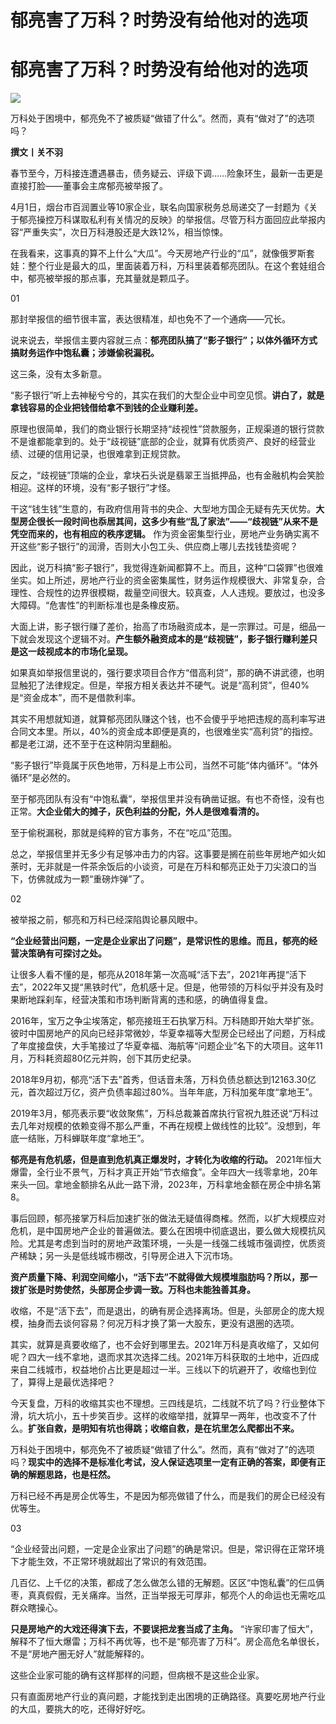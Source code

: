 # 郁亮害了万科？时势没有给他对的选项

# 郁亮害了万科？时势没有给他对的选项

![](https://inews.gtimg.com/news_bt/O-w7a82grFeoN2D8he7yaB7Lg1O51eUamhYfSJXR0jl70AA/1000)

万科处于困境中，郁亮免不了被质疑“做错了什么”。然而，真有“做对了”的选项吗？

**撰文丨关不羽**

春节至今，万科接连遭遇暴击，债务疑云、评级下调……险象环生，最新一击更是直接打脸——董事会主席郁亮被举报了。

4月1日，烟台市百润置业等10家企业，联名向国家税务总局递交了一封题为《关于郁亮操控万科谋取私利有关情况的反映》的举报信。尽管万科方面回应此举报内容“严重失实”，次日万科港股还是大跌12%，相当惊悚。

在我看来，这事真的算不上什么“大瓜”。今天房地产行业的“瓜”，就像俄罗斯套娃：整个行业是最大的瓜，里面装着万科，万科里装着郁亮团队。在这个套娃组合中，郁亮被举报的那点事，充其量就是颗瓜子。

01

那封举报信的细节很丰富，表达很精准，却也免不了一个通病——冗长。

说来说去，举报信主要内容就三点：**郁亮团队搞了“影子银行”；以体外循环方式搞财务运作中饱私囊；涉嫌偷税漏税。**

这三条，没有太多新意。

“影子银行”听上去神秘兮兮的，其实在我们的大型企业中司空见惯。**讲白了，就是拿钱容易的企业把钱借给拿不到钱的企业赚利差。**

原理也很简单，我们的商业银行长期坚持“歧视性”贷款服务，正规渠道的银行贷款不是谁都能拿到的。处于“歧视链”底部的企业，就算有优质资产、良好的经营业绩、过硬的信用记录，也很难拿到正规贷款。

反之，“歧视链”顶端的企业，拿块石头说是翡翠王当抵押品，也有金融机构会笑脸相迎。这样的环境，没有“影子银行”才怪。

干这“钱生钱”生意的，有政府信用背书的央企、大型地方国企无疑有先天优势。**大型房企很长一段时间也忝居其间，这多少有些“乱了家法”——“歧视链”从来不是凭空而来的，也有相应的秩序逻辑。**
作为资金密集型行业，房地产业务确实离不开这些“影子银行”的润滑，否则大小包工头、供应商上哪儿去找钱垫资呢？

因此，说万科搞“影子银行”，我觉得连新闻都算不上。而且，这种“口袋罪”也很难坐实。如上所述，房地产行业的资金密集属性，财务运作规模很大、非常复杂，合理性、合规性的边界很模糊，裁量空间很大。较真查，人人违规。要放过，也没多大障碍。“危害性”的判断标准也是条橡皮筋。

大面上讲，影子银行赚了差价，抬高了市场融资成本，是一宗罪过。可是，细品一下就会发现这个逻辑不对。**产生额外融资成本的是“歧视链”，影子银行赚利差只是这一歧视成本的市场化呈现。**

如果真如举报信里说的，强行要求项目合作方“借高利贷”，那的确不讲武德，也明显触犯了法律规定。但是，举报方相关表达并不硬气。说是“高利贷”，但40%是“资金成本”，而不是借款利率。

其实不用想就知道，就算郁亮团队赚这个钱，也不会傻乎乎地把违规的高利率写进合同文本里。所以，40%的资金成本即便是真的，也很难坐实“高利贷”的指控。都是老江湖，还不至于在这种阴沟里翻船。

“影子银行”毕竟属于灰色地带，万科是上市公司，当然不可能“体内循环”。“体外循环”是必然的。

至于郁亮团队有没有“中饱私囊”，举报信里并没有确凿证据。有也不奇怪，没有也正常。**大企业偌大的摊子，灰色利益的分配，外人是很难看清的。**

至于偷税漏税，那就是纯粹的官方事务，不在“吃瓜”范围。

总之，举报信里并无多少有足够冲击力的内容。这事要是搁在前些年房地产如火如荼时，无非就是一件茶余饭后的小谈资，可是在万科和郁亮正处于刀尖浪口的当下，仿佛就成为一颗“重磅炸弹”了。

02

被举报之前，郁亮和万科已经深陷舆论暴风眼中。

**“企业经营出问题，一定是企业家出了问题”，是常识性的思维。而且，郁亮的经营决策确有可探讨之处。**

让很多人看不懂的是，郁亮从2018年第一次高喊“活下去”，2021年再提“活下去”，2022年又提“黑铁时代”，危机感十足。但是，他带领的万科似乎并没有及时果断地踩刹车，经营决策和市场判断背离的违和感，的确值得复盘。

2016年，宝万之争尘埃落定，郁亮接班王石执掌万科。万科随即开始大举扩张。彼时中国房地产的风向已经非常微妙，华夏幸福等大型房企已经出了问题，万科成了年度接盘侠，大手笔接过了华夏幸福、海航等“问题企业”名下的大项目。这年11月，万科耗资超80亿元并购，创下其历史纪录。

2018年9月初，郁亮“活下去”首秀，但话音未落，万科负债总额达到12163.30亿元，首次超过万亿，资产负债率超过80%。当年年底，万科加冕年度“拿地王”。

2019年3月，郁亮表示要“收敛聚焦”，万科总裁兼首席执行官祝九胜还说“万科过去几年对规模的依赖变得不那么严重，不再在规模上做线性的比较”。没想到，年底一结账，万科蝉联年度“拿地王”。

**郁亮是有危机感，但是直到危机真正爆发时，才转化为收缩的行动。**
2021年恒大爆雷，全行业不景气，万科才真正开始“节衣缩食”。全年四大一线零拿地，20年来头一回。拿地金额排名从此一路下滑，2023年，万科拿地金额在房企中排名第8。

事后回顾，郁亮接掌万科后加速扩张的做法无疑值得商榷。然而，以扩大规模应对危机，是中国房地产企业的普遍做法。要么在困境中彻底退出，要么做大规模抗风险。尤其是考虑到当时的房地产政策环境，一头是一线强二线城市强调控，优质资产稀缺；另一头是低线城市棚改，引导房企进入下沉市场。

**资产质量下降、利润空间缩小，“活下去”不就得做大规模堆脂肪吗？所以，那一拨扩张是时势使然，头部房企步调一致。万科也未能独善其身。**

收缩，不是“活下去”，而是退出，的确有房企选择离场。但是，头部房企的庞大规模，抽身而去谈何容易？何况万科才换了第一大股东，更没有退圈的选项。

其实，就算是真要收缩了，也不会好到哪里去。2021年万科是真收缩了，又如何呢？四大一线不拿地，退而求其次选择二线。2021年万科获取的土地中，近四成来自二线城市，权益地价占比更是超过一半。三线以下的坑避开了，收缩也到位了，算得上是最优选择吧？

今天复盘，万科的收缩其实也不理想。三四线是坑，二线就不坑了吗？行业整体下滑，坑大坑小，五十步笑百步。这样的收缩举措，就算早一两年，也改变不了什么。**扩张自救，是明知有坑也得跳；收缩自救，是在坑里怎么爬都出不来。**

万科处于困境中，郁亮免不了被质疑“做错了什么”。然而，真有“做对了”的选项吗？**现实中的选择不是标准化考试，没人保证选项里一定有正确的答案，即便有正确的解题思路，也是枉然。**

万科已经不再是房企优等生，不是因为郁亮做错了什么，而是我们的房企已经没有优等生。

03

“企业经营出问题，一定是企业家出了问题”的确是常识。但是，常识得在正常环境下才能生效，不正常环境就超出了常识的有效范围。

几百亿、上千亿的决策，都成了怎么做怎么错的无解题。区区“中饱私囊”的仨瓜俩枣，真真假假，无关痛痒。当然，正当举报无可厚非，郁亮个人的命运也无需吃瓜群众瞎操心。

**只是房地产的大戏还得演下去，不要误把龙套当成了主角。**
“许家印害了恒大”，解释不了恒大爆雷；万科不再优等，也不是“郁亮害了万科”。房企高危名单很长，不是“房地产圈无好人”就能解释的。

这些企业家可能的确有这样那样的问题，但病根不是这些企业家。

只有直面房地产行业的真问题，才能找到走出困境的正确路径。真要吃房地产行业的大瓜，要挑大的吃，还得好好吃。


